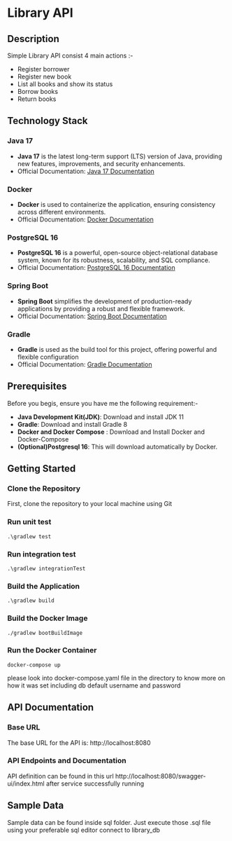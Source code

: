 # Library API
## Description
Simple Library API consist 4 main actions :-
- Register borrower
- Register new book
- List all books and show its status
- Borrow books
- Return books
## Technology Stack

### Java 17
- **Java 17** is the latest long-term support (LTS) version of Java, providing new features, improvements, and security enhancements.
- Official Documentation: [Java 17 Documentation](https://docs.oracle.com/en/java/javase/17/)

### Docker
- **Docker** is used to containerize the application, ensuring consistency across different environments.
- Official Documentation: [Docker Documentation](https://docs.docker.com/)

### PostgreSQL 16
- **PostgreSQL 16** is a powerful, open-source object-relational database system, known for its robustness, scalability, and SQL compliance.
- Official Documentation: [PostgreSQL 16 Documentation](https://www.postgresql.org/docs/16/)

### Spring Boot
- **Spring Boot** simplifies the development of production-ready applications by providing a robust and flexible framework.
- Official Documentation: [Spring Boot Documentation](https://spring.io/projects/spring-boot)

### Gradle
- **Gradle** is used as the build tool for this project, offering powerful and flexible configuration
- Official Documentation: [Gradle Documentation](https://docs.gradle.org/)

## Prerequisites
Before you begis, ensure you have me the following requirement:-
* **Java Development Kit(JDK)**: Download and install JDK 11
* **Gradle**: Download and install Gradle 8
* **Docker and Docker Compose** : Download and Install Docker and Docker-Compose
* **(Optional)Postgresql 16**: This will download automatically by Docker.
## Getting Started
### Clone the Repository
First, clone the repository to your local machine using Git

### Run unit test
```
.\gradlew test
```
### Run integration test
```
.\gradlew integrationTest
```

### Build the Application
```
.\gradlew build
```
### Build the Docker Image
```
./gradlew bootBuildImage
```

### Run the Docker Container
```
docker-compose up
```
please look into docker-compose.yaml file in the directory to know more on how it was set including db default username and password
## API Documentation
### Base URL
The base URL for the API is: http://localhost:8080
### API Endpoints and Documentation
API definition can be found in this url http://localhost:8080/swagger-ui/index.html after service successfully running

## Sample Data
Sample data can be found inside sql folder. Just execute those .sql file using your preferable sql editor connect to library_db


